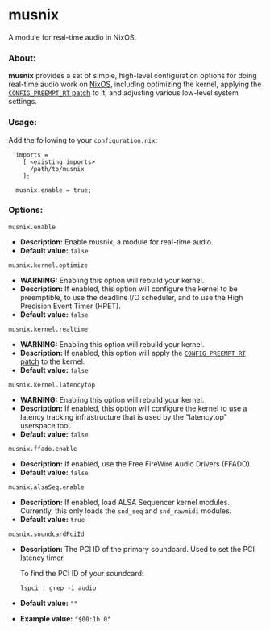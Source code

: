 # musnix

A module for real-time audio in NixOS.

### About:

**musnix** provides a set of simple, high-level configuration options for doing real-time audio work on [NixOS](https://nixos.org/), including optimizing the kernel, applying the [`CONFIG_PREEMPT_RT` patch](https://rt.wiki.kernel.org/index.php/Main_Page) to it, and adjusting various low-level system settings.

### Usage:
Add the following to your `configuration.nix`:
```
  imports = 
    [ <existing imports>
      /path/to/musnix
    ];
    
  musnix.enable = true;
```

### Options:

`musnix.enable`
* **Description:** Enable musnix, a module for real-time audio.
* **Default value:** `false`

`musnix.kernel.optimize`
* **WARNING:** Enabling this option will rebuild your kernel.
* **Description:** If enabled, this option will configure the kernel to be preemptible, to use the deadline I/O scheduler, and to use the High Precision Event Timer (HPET).
* **Default value:** `false`

`musnix.kernel.realtime`
* **WARNING:** Enabling this option will rebuild your kernel.
* **Description:** If enabled, this option will apply the [`CONFIG_PREEMPT_RT` patch](https://rt.wiki.kernel.org/index.php/Main_Page) to the kernel.
* **Default value:** `false`

`musnix.kernel.latencytop`
* **WARNING:** Enabling this option will rebuild your kernel.
* **Description:** If enabled, this option will configure the kernel to use a latency tracking infrastructure that is used by the "latencytop" userspace tool.
* **Default value:** `false`

`musnix.ffado.enable`
* **Description:** If enabled, use the Free FireWire Audio Drivers (FFADO).
* **Default value:** `false`

`musnix.alsaSeq.enable`
* **Description:** If enabled, load ALSA Sequencer kernel modules.  Currently, this only loads the `snd_seq` and `snd_rawmidi` modules.
* **Default value:** `true`

`musnix.soundcardPciId`
* **Description:** The PCI ID of the primary soundcard. Used to set the PCI latency timer.

  To find the PCI ID of your soundcard:
  ```
  lspci | grep -i audio
  ```
* **Default value:** `""`
* **Example value:** `"$00:1b.0"`
